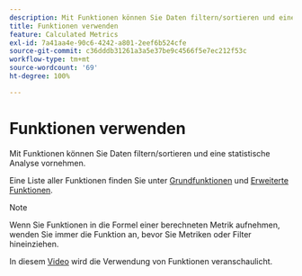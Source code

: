 ```yaml
---
description: Mit Funktionen können Sie Daten filtern/sortieren und eine statistische Analyse vornehmen.
title: Funktionen verwenden
feature: Calculated Metrics
exl-id: 7a41aa4e-90c6-4242-a801-2eef6b524cfe
source-git-commit: c36dddb31261a3a5e37be9c4566f5e7ec212f53c
workflow-type: tm+mt
source-wordcount: '69'
ht-degree: 100%

---
```


# Funktionen verwenden

Mit Funktionen können Sie Daten filtern/sortieren und eine statistische Analyse vornehmen.

Eine Liste aller Funktionen finden Sie unter [Grundfunktionen](/help/components/calc-metrics/cm-functions.md) und [Erweiterte Funktionen](/help/components/calc-metrics/cm-adv-functions.md).

>[!NOTE]
>
>Wenn Sie Funktionen in die Formel einer berechneten Metrik aufnehmen, wenden Sie immer die Funktion an, bevor Sie Metriken oder Filter hineinziehen.

In diesem [Video](https://youtu.be/SSyWvomnewI) wird die Verwendung von Funktionen veranschaulicht.
